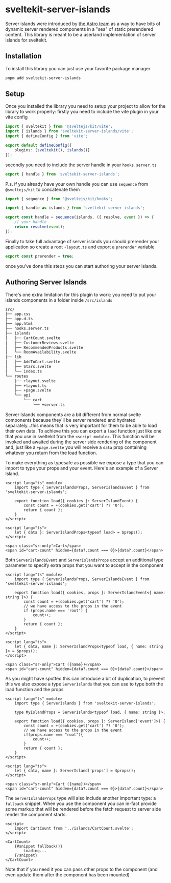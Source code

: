 # sveltekit-server-islands

Server islands were introduced by [the Astro team](https://astro.build/blog/future-of-astro-server-islands/) as a way to have bits of dynamic server rendered components in a "sea" of static prerendered content. This library is meant to be a userland implementation of server islands for sveltekit.

## Installation

To install this library you can just use your favorite package manager

```bash
pnpm add sveltekit-server-islands
```

## Setup

Once you installed the library you need to setup your project to allow for the library to work properly: firstly you need to include the vite plugin in your vite config

```ts
import { sveltekit } from '@sveltejs/kit/vite';
import { islands } from 'sveltekit-server-islands/vite';
import { defineConfig } from 'vite';

export default defineConfig({
	plugins: [sveltekit(), islands()]
});
```

secondly you need to include the server handle in your `hooks.server.ts`

```ts
export { handle } from 'sveltekit-server-islands';
```

P.s. if you already have your own handle you can use `sequence` from `@sveltejs/kit` to concatenate them

```ts
import { sequence } from '@sveltejs/kit/hooks';

import { handle as islands } from 'sveltekit-server-islands';

export const handle = sequence(islands, ({ resolve, event }) => {
	// your handle
	return resolve(event);
});
```

Finally to take full advantage of server islands you should prerender your application so create a root `+layout.ts` and export a `prerender` variable

```ts
export const prerender = true;
```

once you've done this steps you can start authoring your server islands.

## Authoring Server Islands

There's one extra limitation for this plugin to work: you need to put your islands components in a folder inside `/src/islands`

```bash
src/
├── app.css
├── app.d.ts
├── app.html
├── hooks.server.ts
├── islands
│   ├── CartCount.svelte
│   ├── CustomerReviews.svelte
│   ├── RecommendedProducts.svelte
│   └── RoomAvailability.svelte
├── lib
│   ├── AddToCart.svelte
│   ├── Stars.svelte
│   └── index.ts
└── routes
    ├── +layout.svelte
    ├── +layout.ts
    ├── +page.svelte
    └── api
        └── cart
            └── +server.ts
```

Server Islands components are a bit different from normal svelte components because they'll be server rendered and hydrated separately...this means that is very important for them to be able to load their own data. To achieve this you can export a `load` function just like one that you use in sveltekit from the `<script module>`. This function will be invoked and awaited during the server side rendering of the component and, just like a `+page.svelte` you will receive a `data` prop containing whatever you return from the load function.

To make everything as typesafe as possible we expose a type that you can import to type your props and your event. Here's an example of a Server Island.

```svelte
<script lang="ts" module>
	import type { ServerIslandsProps, ServerIslandsEvent } from 'sveltekit-server-islands';

	export function load({ cookies }: ServerIslandEvent) {
		const count = +(cookies.get('cart') ?? '0');
		return { count };
	}
</script>

<script lang="ts">
	let { data }: ServerIslandProps<typeof load> = $props();
</script>

<span class="sr-only">Cart</span>
<span id="cart-count" hidden={data?.count === 0}>{data?.count}</span>
```

Both `ServerIslandsEvent` and `ServerIslandsProps` accept an additional type parameter to specify extra props that you want to accept in the component

```svelte
<script lang="ts" module>
	import type { ServerIslandsProps, ServerIslandsEvent } from 'sveltekit-server-islands';

	export function load({ cookies, props }: ServerIslandEvent<{ name: string }>) {
		const count = +(cookies.get('cart') ?? '0');
		// we have access to the props in the event
		if (props.name === 'root') {
			count++;
		}
		return { count };
	}
</script>

<script lang="ts">
	let { data, name }: ServerIslandProps<typeof load, { name: string }> = $props();
</script>

<span class="sr-only">Cart ({name})</span>
<span id="cart-count" hidden={data?.count === 0}>{data?.count}</span>
```

As you might have spotted this can introduce a bit of duplication, to prevent this we also expose a type `ServerIslands` that you can use to type both the load function and the props

```svelte
<script lang="ts" module>
	import type { ServerIslands } from 'sveltekit-server-islands';

	type MyIslandProps = ServerIslands<typeof load, { name: string }>;

	export function load({ cookies, props }: ServerIsland['event']>) {
		const count = +(cookies.get('cart') ?? '0');
		// we have access to the props in the event
		if(props.name === "root"){
			count++;
		}
		return { count };
	}
</script>

<script lang="ts">
	let { data, name }: ServerIsland['props'] = $props();
</script>

<span class="sr-only">Cart ({name})</span>
<span id="cart-count" hidden={data?.count === 0}>{data?.count}</span>
```

The `ServerIslandsProps` type will also include another important type: a `fallback` snippet. When you use the component you can in-fact provide some markup that will be rendered before the fetch request to server side render the component starts.

```svelte
<script>
	import CartCount from '../islands/CartCount.svelte';
</script>

<CartCount>
	{#snippet fallback()}
		Loading...
	{/snippet}
</CartCount>
```

Note that if you need it you can pass other props to the component (and even update them after the component has been mounted)
